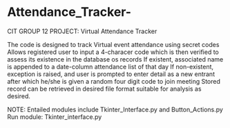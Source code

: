 # Attendance_Tracker-
CIT GROUP 12 PROJECT: Virtual Attendance Tracker

The code is designed to track Virtual event attendance using secret codes
Allows registered user to input a 4-characer code which is then verified to assess its existence in the database os records
If existent, associated name is appended to a date-column attendance list of that day
If non-existent, exception is raised, and user is prompted to enter detail as a new entrant after which he/she is given a random four digit code to join meeting
Stored record can be retrieved in desired file format suitable for analysis as desired.

NOTE: Entailed modules include Tkinter_Interface.py and Button_Actions.py
      Run module: Tkinter_interface.py
